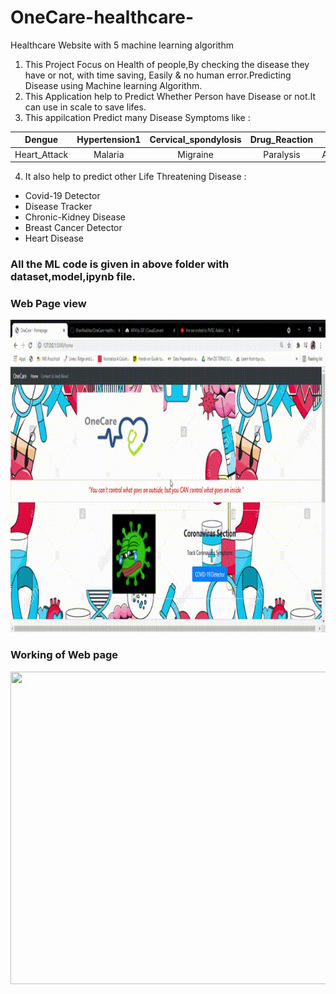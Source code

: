 # OneCare-healthcare-
Healthcare Website with 5 machine learning algorithm
1. This Project Focus on Health of people,By checking the disease they have or not, with time saving, Easily & no human error.Predicting Disease using Machine learning Algorithm.
2. This Application help to Predict Whether Person have Disease or not.It can use in scale to save lifes.
3. This appilcation  Predict many Disease Symptoms like :

| Dengue | Hypertension1 | Cervical_spondylosis | Drug_Reaction | Pneumonia | Dimorphic_hemmorhoids |
| :---: | :---: | :---: | :---: | :---: | :---: | 
| Heart_Attack | Malaria | Migraine | Paralysis | Alcoholic_hepatitis | Malaria |

4. It also help to predict other Life Threatening Disease :

* Covid-19 Detector
* Disease Tracker
* Chronic-Kidney Disease
* Breast Cancer Detector
* Heart Disease

###  <h3>All the ML code is given in above folder with dataset,model,ipynb file.</h3>

<h3>Web Page view</h3>

 <img src="/OneCare - Homepage - Google Chrome 2021-04-26 15-41-08.gif" width="700" height="500" />
<h3>Working of Web page   </h3>
 <img src="/OneCare - Homepage - Google Chrome 2021-04-26 15-11-54 (1).gif" width="700" height="500" />
